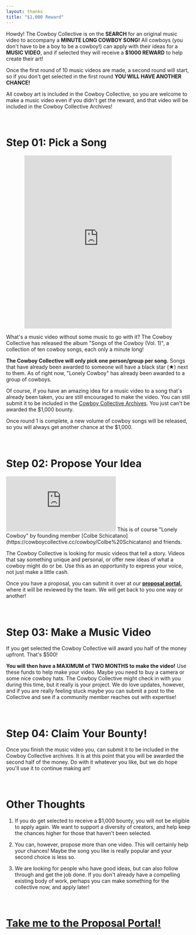 ```yaml
---
layout: thanks
title: "$1,000 Reward"
---
```

Howdy! The Cowboy Collective is on the **SEARCH** for an original music video to accompany a **MINUTE LONG COWBOY SONG!** All cowboys (you don't have to be a boy to be a cowboy!) can apply with their ideas for a **MUSIC VIDEO**, and if selected they will receive a **$1000 REWARD** to help create their art!

Once the first round of 10 music videos are made, a second round will start, so if you don't get selected in the first round **YOU WILL HAVE ANOTHER CHANCE!**

All cowboy art is included in the Cowboy Collective, so you are welcome to make a music video even if you didn't get the reward, and that video will be included in the Cowboy Collective Archives!

<script>
window.location.href = "https://cowboycollective.cc/bounty";
</script>

<br>Step 01: Pick a Song
====================
<iframe style="border: 0; width: 80%; height: 472px; margin-left: 10%;" src="https://bandcamp.com/EmbeddedPlayer/album=2649216150/size=large/bgcol=ffffff/linkcol=502D16/artwork=small/transparent=true/" seamless><a href="http://cowboycollective.bandcamp.com/album/songs-of-the-cowboy-vol-01">Songs of the Cowboy (Vol. 01) by Cowboy Collective</a></iframe>

What's a music video without some music to go with it? The Cowboy Collective has released the album "Songs of the Cowboy (Vol. 1)", a collection of ten cowboy songs, each only a minute long!

**The Cowboy Collective will only pick one person/group per song.** Songs that have already been awarded to someone will have a black star (★) next to them. As of right now, "Lonely Cowboy" has already been awarded to a group of cowboys.

Of course, if you have an amazing idea for a music video to a song that's already been taken, you are still encouraged to make the video. You can still submit it to be included in the [Cowboy Collective Archives](https://cowboycollective.cc/Home). You just can't be awarded the $1,000 bounty.

Once round 1 is complete, a new volume of cowboy songs will be released, so you will always get another chance at the $1,000.

<br>Step 02: Propose Your Idea
====================
<iframe id="youtube" src="https://www.youtube.com/embed/dne3T8a0JhQ" frameborder="0" allow="accelerometer; autoplay; encrypted-media; gyroscope; picture-in-picture" allowfullscreen></iframe>
This is of course "Lonely Cowboy" by founding member [Colbe Schicatano](https://cowboycollective.cc/cowboy/Colbe%20Schicatano) and friends.

The Cowboy Collective is looking for music videos that tell a story. Videos that say something unique and personal, or offer new ideas of what a cowboy might do or be. Use this as an opportunity to express your voice, not just make a little cash.

Once you have a proposal, you can submit it over at our **[proposal portal](https://cowboycollective.cc/PP),** where it will be reviewed by the team. We will get back to you one way or another!

<br>Step 03: Make a Music Video
====================
If you get selected the Cowboy Collective will award you half of the money upfront. That's $500!

**You will then have a MAXIMUM of TWO MONTHS to make the video!** Use these funds to help make your video. Maybe you need to buy a camera or some nice cowboy hats. The Cowboy Collective might check in with you during this time, but it really is your project. We do love updates, however, and if you are really feeling stuck maybe you can submit a post to the Collective and see if a community member reaches out with expertise!

<br>Step 04: Claim Your Bounty!
====================
Once you finish the music video you, can submit it to be included in the Cowboy Collective archives. It is at this point that you will be awarded the second half of the money. Do with it whatever you like, but we do hope you'll use it to continue making art!


<br>Other Thoughts
==================
1. If you do get selected to receive a $1,000 bounty, you will not be eligible to apply again. We want to support a diversity of creators, and help keep the chances higher for those that haven't been selected.

2. You can, however, propose more than one video. This will certainly help your chances! Maybe the song you like is really popular and your second choice is less so.

3. We are looking for people who have good ideas, but can also follow through and get the job done. If you don't already have a compelling existing body of work, perhaps you can make something for the collective now, and apply later!

<br>[Take me to the Proposal Portal!](https://cowboycollective.cc/PP)
==============
